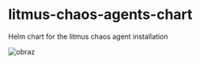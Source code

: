 # litmus-chaos-agents-chart
Helm chart for the litmus chaos  agent installation

![obraz](https://github.com/user-attachments/assets/44a3ccb1-fcc6-495a-a8e7-e3216cf2cf23)
